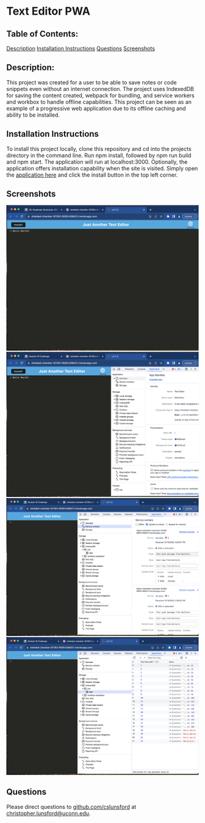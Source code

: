 # Text Editor PWA  
  ## Table of Contents:
  [Description](#description)
  [Installation Instructions](#installation-instructions)
  [Questions](#questions)
  [Screenshots](#screenshots)

  ## Description:
  This project was created for a user to be able to save notes or code snippets even without an internet connection. The project uses IndexedDB for saving the content created, webpack for bundling, and service workers and workbox to handle offline capabilities. This project can be seen as an example of a progressive web application due to its offline caching and ability to be installed.

  ## Installation Instructions
  To install this project locally, clone this repository and cd into the projects directory in the command line. Run npm install, followed by npm run build and npm start. The application will run at localhost:3000. Optionally, the application offers installation capability when the site is visited. Simply open the [application here](https://shielded-chamber-97263-f6081c09b57c.herokuapp.com/) and click the install button in the top left corner.

  ## Screenshots
  ![Screenshot of Text Editor](screenshots/text-editor-ss.png)
  ![Screenshot of manfiest.json](screenshots/manifest.png)
  ![Screenshot of Service Worker](screenshots/service-worker.png)
  ![Screenshot of IndexedDB](screenshots/indexedDB.png)

  ## Questions
  Please direct questions to [github.com/cslunsford](github.com/cslunsford) at [christopher.lunsford@uconn.edu](christopher.lunsford@uconn.edu).